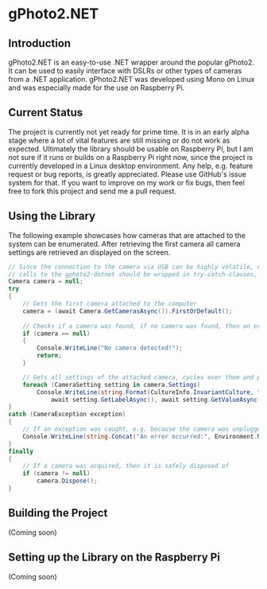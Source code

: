 # gPhoto2.NET

## Introduction
gPhoto2.NET is an easy-to-use .NET wrapper around the popular gPhoto2. It can be used to easily interface with DSLRs or other types of cameras from
a .NET application. gPhoto2.NET was developed using Mono on Linux and was especially made for the use on Raspberry Pi.

## Current Status
The project is currently not yet ready for prime time. It is in an early alpha stage where a lot of vital features are still missing or do not work
as expected. Ultimately the library should be usable on Raspberry Pi, but I am not sure if it runs or builds on a Raspberry Pi right now, since the
project is currently developed in a Linux desktop environment. Any help, e.g. feature request or bug reports, is greatly appreciated. Please use
GitHub's issue system for that. If you want to improve on my work or fix bugs, then feel free to fork this project and send me a pull request.

## Using the Library
The following example showcases how cameras that are attached to the system can be enumerated. After retrieving the first camera all camera settings
are retrieved an displayed on the screen.

```csharp
// Since the connection to the camera via USB can be highly volatile, exceptions can be raised all the time, therefore all
// calls to the gphoto2-dotnet should be wrapped in try-catch-clauses, gphoto2-dotnet always throws CameraException
Camera camera = null;
try
{
	// Gets the first camera attached to the computer
	camera = (await Camera.GetCamerasAsync()).FirstOrDefault();
	
	// Checks if a camera was found, if no camera was found, then an error message is printed out and the program is quit
	if (camera == null)
	{
		Console.WriteLine("No camera detected!");
		return;
	}

	// Gets all settings of the attached camera, cycles over them and prints out all settings and their current values
	foreach (CameraSetting setting in camera.Settings)
		Console.WriteLine(string.Format(CultureInfo.InvariantCulture, "{0}: {1}",
			await setting.GetLabelAsync(), await setting.GetValueAsync()));
}
catch (CameraException exception)
{
	// If an exception was caught, e.g. because the camera was unplugged, an error message is printed out
	Console.WriteLine(string.Concat("An error occurred:", Environment.NewLine, exception.Details));
}
finally
{
	// If a camera was acquired, then it is safely disposed of
	if (camera != null)
		camera.Dispose();
}
```

## Building the Project
(Coming soon)

## Setting up the Library on the Raspberry Pi
(Coming soon)